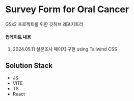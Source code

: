 # Survey Form for Oral Cancer

GSx2 프로젝트를 위한 깃허브 레포지토리

#### 업데이트 내용

1. 2024.05.11 설문조사 페이지 구현 using Tailwind CSS

## Solution Stack

- JS
- VITE
- TS
- React

